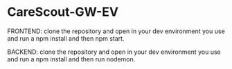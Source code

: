 # CareScout-GW-EV
FRONTEND: clone the repository and open in your dev environment you use and run a npm install and then npm start.

BACKEND: clone the repository and open in your dev environment you use and run a npm install and then run nodemon.
